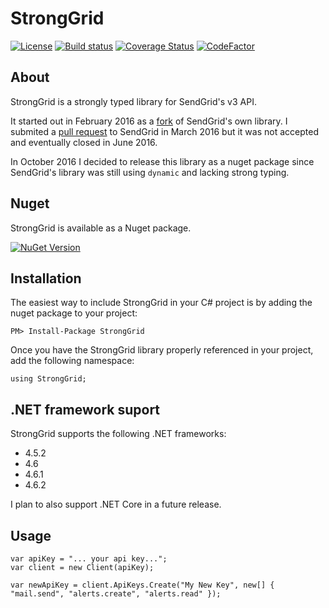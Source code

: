 # StrongGrid

[![License](https://img.shields.io/badge/license-MIT-blue.svg)](http://jericho.mit-license.org/)
[![Build status](https://ci.appveyor.com/api/projects/status/4c0c37snfwkhgpos?svg=true)](https://ci.appveyor.com/project/Jericho/stronggrid)
[![Coverage Status](https://coveralls.io/repos/github/Jericho/StrongGrid/badge.svg?branch=master)](https://coveralls.io/github/Jericho/StrongGrid?branch=master)
[![CodeFactor](https://www.codefactor.io/repository/github/jericho/stronggrid/badge)](https://www.codefactor.io/repository/github/jericho/stronggrid)

## About

StrongGrid is a strongly typed library for SendGrid's v3 API.

It started out in February 2016 as a [fork](https://github.com/Jericho/sendgrid-csharp) of SendGrid's own library. I submited a [pull request](https://github.com/sendgrid/sendgrid-csharp/pull/211) to SendGrid in March 2016 but it was not accepted and eventually closed in June 2016.

In October 2016 I decided to release this library as a nuget package since SendGrid's library was still using `dynamic` and lacking strong typing.


## Nuget

StrongGrid is available as a Nuget package.

[![NuGet Version](http://img.shields.io/nuget/v/StrongGrid.svg)](https://www.nuget.org/packages/StrongGrid/)


## Installation

The easiest way to include StrongGrid in your C# project is by adding the nuget package to your project:

```
PM> Install-Package StrongGrid
```

Once you have the StrongGrid library properly referenced in your project, add the following namespace:

```
using StrongGrid;
```


## .NET framework suport

StrongGrid supports the following .NET frameworks:

- 4.5.2
- 4.6
- 4.6.1
- 4.6.2
 
I plan to also support .NET Core in a future release.


## Usage

```
var apiKey = "... your api key...";
var client = new Client(apiKey);

var newApiKey = client.ApiKeys.Create("My New Key", new[] { "mail.send", "alerts.create", "alerts.read" });
```
